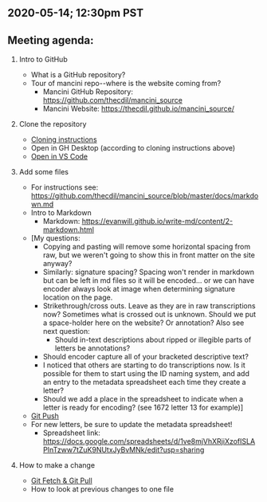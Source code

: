 ## 2020-05-14; 12:30pm PST

## Meeting agenda:
1. Intro to GitHub
	- What is a GitHub repository?
	- Tour of mancini repo--where is the website coming from?
		- Mancini GitHub Repository: <https://github.com/thecdil/mancini_source>
		- Mancini Website: <https://thecdil.github.io/mancini_source/>
	
2. Clone the repository
	- [Cloning instructions](https://lib-static.github.io/howto/howtos/clonegithubrepo.html)
	- Open in GH Desktop (according to cloning instructions above)
	- [Open in VS Code](https://lib-static.github.io/howto/howtos/openrepointexteditor.html)
	
3. Add some files
	- For instructions see: <https://github.com/thecdil/mancini_source/blob/master/docs/markdown.md>
	- Intro to Markdown
		- Markdown: <https://evanwill.github.io/write-md/content/2-markdown.html>
	- [My questions:
		- Copying and pasting will remove some horizontal spacing from raw, but we weren't going to show this in front matter on the site anyway?
		- Similarly: signature spacing? Spacing won't render in markdown but can be left in md files so it will be encoded... or we can have encoder always look at image when determining signature location on the page.
		- Strikethrough/cross outs. Leave as they are in raw transcriptions now? Sometimes what is crossed out is unknown. Should we put a space-holder here on the website? Or annotation? Also see next question:
			- Should in-text descriptions about ripped or illegible parts of letters be annotations?
		- Should encoder capture all of your bracketed descriptive text?
        - I noticed that others are starting to do transcriptions now. Is it possible for them to start using the ID naming system, and add an entry to the metadata spreadsheet each time they create a letter?
		- Should we add a place in the spreadsheet to indicate when a letter is ready for encoding? (see 1672 letter 13 for example)]
	- [Git Push](https://lib-static.github.io/howto/howtos/pushpullchanges.html)
	- For new letters, be sure to update the metadata spreadsheet!
		- Spreadsheet link: <https://docs.google.com/spreadsheets/d/1ve8mjVhXRjiXzofISLAPInTzww7tZuK9NUtxJyBvMNk/edit?usp=sharing>
	
4. How to make a change
	- [Git Fetch & Git Pull](https://lib-static.github.io/howto/howtos/pushpullchanges.html)
	- How to look at previous changes to one file